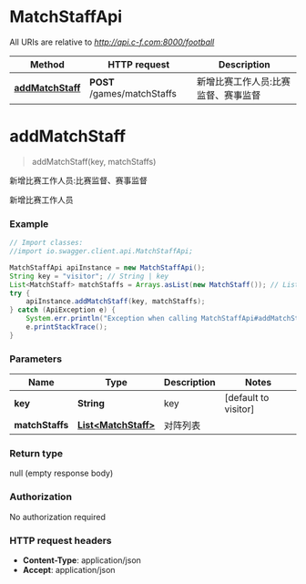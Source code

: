 # MatchStaffApi

All URIs are relative to *http://api.c-f.com:8000/football*

Method | HTTP request | Description
------------- | ------------- | -------------
[**addMatchStaff**](MatchStaffApi.md#addMatchStaff) | **POST** /games/matchStaffs | 新增比赛工作人员:比赛监督、赛事监督


<a name="addMatchStaff"></a>
# **addMatchStaff**
> addMatchStaff(key, matchStaffs)

新增比赛工作人员:比赛监督、赛事监督

新增比赛工作人员

### Example
```java
// Import classes:
//import io.swagger.client.api.MatchStaffApi;

MatchStaffApi apiInstance = new MatchStaffApi();
String key = "visitor"; // String | key
List<MatchStaff> matchStaffs = Arrays.asList(new MatchStaff()); // List<MatchStaff> | 对阵列表
try {
    apiInstance.addMatchStaff(key, matchStaffs);
} catch (ApiException e) {
    System.err.println("Exception when calling MatchStaffApi#addMatchStaff");
    e.printStackTrace();
}
```

### Parameters

Name | Type | Description  | Notes
------------- | ------------- | ------------- | -------------
 **key** | **String**| key | [default to visitor]
 **matchStaffs** | [**List&lt;MatchStaff&gt;**](MatchStaff.md)| 对阵列表 |

### Return type

null (empty response body)

### Authorization

No authorization required

### HTTP request headers

 - **Content-Type**: application/json
 - **Accept**: application/json

